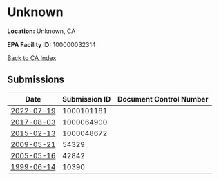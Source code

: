 # Unknown

**Location:** Unknown, CA

**EPA Facility ID:** 100000032314

[Back to CA Index](../../index.md)

## Submissions

| Date | Submission ID | Document Control Number |
|------|--------------|-------------------------|
| [2022-07-19](submissions/1000101181.md) | 1000101181 |  |
| [2017-08-03](submissions/1000064900.md) | 1000064900 |  |
| [2015-02-13](submissions/1000048672.md) | 1000048672 |  |
| [2009-05-21](submissions/54329.md) | 54329 |  |
| [2005-05-16](submissions/42842.md) | 42842 |  |
| [1999-06-14](submissions/10390.md) | 10390 |  |

